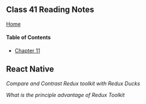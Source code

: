 ## Class 41 Reading Notes
[Home](https://tjohnson986.github.io/reading-notes/)

#### Table of Contents

- [Chapter 11](#Chapter-11)

## React Native

*Compare and Contrast Redux toolkit with Redux Ducks*

*What is the principle advantage of Redux Toolkit*
